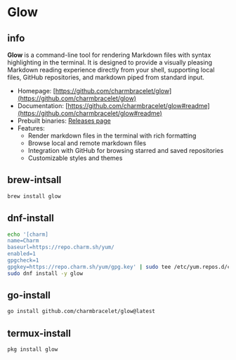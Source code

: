 # Glow


## info

**Glow** is a command-line tool for rendering Markdown files with syntax highlighting in the terminal. It is designed to provide a visually pleasing Markdown reading experience directly from your shell, supporting local files, GitHub repositories, and markdown piped from standard input.

- Homepage: [https://github.com/charmbracelet/glow](https://github.com/charmbracelet/glow)
- Documentation: [https://github.com/charmbracelet/glow#readme](https://github.com/charmbracelet/glow#readme)
- Prebuilt binaries: [Releases page](https://github.com/charmbracelet/glow/releases)
- Features:
  - Render markdown files in the terminal with rich formatting
  - Browse local and remote markdown files
  - Integration with GitHub for browsing starred and saved repositories
  - Customizable styles and themes


## brew-intsall
```sh
brew install glow
```

## dnf-install
```sh
echo '[charm]
name=Charm
baseurl=https://repo.charm.sh/yum/
enabled=1
gpgcheck=1
gpgkey=https://repo.charm.sh/yum/gpg.key' | sudo tee /etc/yum.repos.d/charm.repo
sudo dnf install -y glow
```

## go-install
```sh
go install github.com/charmbracelet/glow@latest
```

## termux-install
```sh
pkg install glow
```
